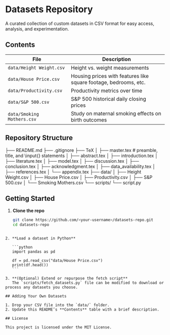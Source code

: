 # Datasets Repository

A curated collection of custom datasets in CSV format for easy access, analysis, and experimentation.

## Contents

| File                             | Description                                                       |
| -------------------------------- | ----------------------------------------------------------------- |
| `data/Height Weight.csv`         | Height vs. weight measurements                                    |
| `data/House Price.csv`           | Housing prices with features like square footage, bedrooms, etc. |
| `data/Productivity.csv`          | Productivity metrics over time                                    |
| `data/S&P 500.csv`               | S&P 500 historical daily closing prices                           |
| `data/Smoking Mothers.csv`       | Study on maternal smoking effects on birth outcomes               |

## Repository Structure
├── README.md
├── .gitignore
├── TeX
│   ├── master.tex                  # preamble, title, and \input{} statements
│   ├── abstract.tex
│   ├── introduction.tex
│   ├── literature.tex
│   ├── model.tex
│   ├── discussion.tex
│   ├── conclusion.tex
│   ├── acknowledgment.tex
│   ├── data_availability.tex
│   ├── references.tex
│   └── appendix.tex
├── data/
│   ├── Height Weight.csv
│   ├── House Price.csv
│   ├── Productivity.csv
│   ├── S&P 500.csv
│   └── Smoking Mothers.csv
└── scripts/
    └── script.py


## Getting Started

1. **Clone the repo**  
   ```bash
   git clone https://github.com/<your-username>/datasets-repo.git
   cd datasets-repo
````

2. **Load a dataset in Python**

   ```python
   import pandas as pd

   df = pd.read_csv("data/House Price.csv")
   print(df.head())
   ```

3. **(Optional) Extend or repurpose the fetch script**
   The `scripts/fetch_datasets.py` file can be modified to download or process any datasets you choose.

## Adding Your Own Datasets

1. Drop your CSV file into the `data/` folder.
2. Update this README’s **Contents** table with a brief description.

## License

This project is licensed under the MIT License.
